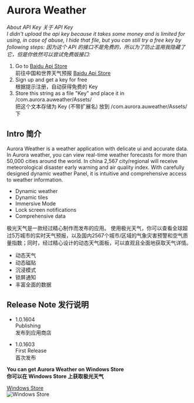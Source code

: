 # Aurora Weather

*About API Key 关于 API Key*   
*I didn't upload the api key because it takes some money and is limited for using, in case of abuse, I hide that file, but you can still try a free key by following steps:*
*因为这个 API 的接口不是免费的，所以为了防止滥用我隐藏了它，但是你依然可以尝试免费版接口:*
 1. Go to [Baidu Api Store][1]   
    前往中国和世界天气预报 [Baidu Api Store][1]
 2. Sign up and get a key for free   
    根据提示注册，自动获得免费的 Key
 3. Store this string as a file "Key" and place it in /com.aurora.auweather/Assets/   
    把这个文本存储为 Key (不带扩展名) 放到 /com.aurora.auweather/Assets/ 下

## Intro 简介 ##

Aurora Weather is a weather application with delicate ui and accurate data.
In Aurora weather, you can view real-time weather forecasts for more than 50,000 cities around the world. In china 2,567 city/regional will receive meteorological disaster early warning and air quality index. With carefully designed dynamic weather Panel, it is intuitive and comprehensive access to weather information.

 - Dynamic weather
 - Dynamic tiles
 - Immersive Mode
 - Lock screen notifications
 - Comprehensive data   
 
极光天气是一款经过精心制作而发布的应用。
使用极光天气，你可以查看全球超过5万城市的实时天气预报，以及国内2567个城市/区域的气象灾害预警和空气质量指数；同时，经过精心设计的动态天气面板，可以直观且全面地获取天气详情。
 - 动态天气
 - 动态磁贴
 - 沉浸模式
 - 锁屏通知
 - 丰富全面的数据   

## Release Note 发行说明 ##
 - 1.0.1604   
 Publishing    
 发布到应用商店

 - 1.0.1603    
 First Release    
 首次发布


**You can get Aurora Weather on Windows Store**    
**你可以在 Windows Store 上获取极光天气**  

[Windows Store][2]    
![Windows Store][1]



  [1]: https://assets.windowsphone.com/d86ab9b4-2f3d-4a94-92f8-1598073e7343/English_Get_it_Win_10_InvariantCulture_Default.png
  [2]: https://www.microsoft.com/store/apps/9nblggh4qmj9 "Windows Store"
